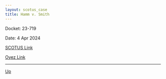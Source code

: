 ```yaml
---
layout: scotus_case
title: Hamm v. Smith
---
```


Docket: 23-719

Date: 4 Apr 2024

[SCOTUS Link](https://www.supremecourt.gov/opinions/23pdf/601us1r06_a86c.pdf)

[Oyez Link](https://www.oyez.org/cases/2024/23-719)

---

[Up](./README.md)
